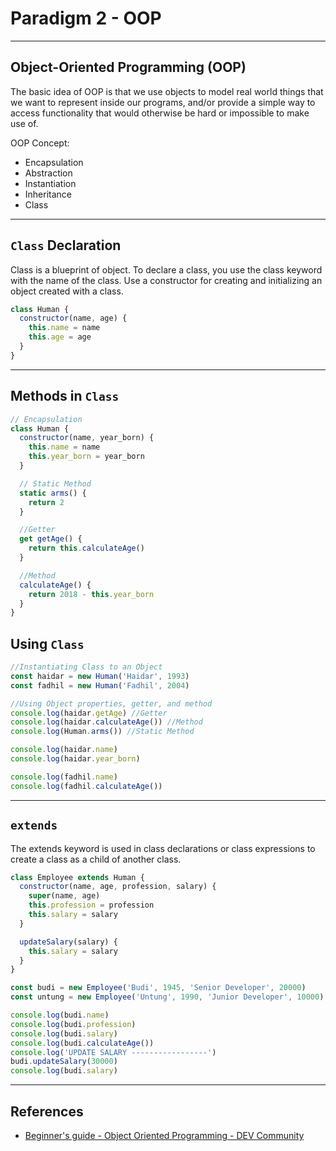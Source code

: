 # Paradigm 2 - OOP

---

## Object-Oriented Programming (OOP)

The basic idea of OOP is that we use objects to model real world things that we want to represent inside our programs, and/or provide a simple way to access functionality that would otherwise be hard or impossible to make use of.

OOP Concept:

- Encapsulation
- Abstraction
- Instantiation
- Inheritance
- Class

---

## `Class` Declaration

Class is a blueprint of object. To declare a class, you use the class keyword with the name of the class. Use a constructor for creating and initializing an object created with a class.

```js
class Human {
  constructor(name, age) {
    this.name = name
    this.age = age
  }
}
```

---

## Methods in `Class`

```js
// Encapsulation
class Human {
  constructor(name, year_born) {
    this.name = name
    this.year_born = year_born
  }

  // Static Method
  static arms() {
    return 2
  }

  //Getter
  get getAge() {
    return this.calculateAge()
  }

  //Method
  calculateAge() {
    return 2018 - this.year_born
  }
}
```

## Using `Class`

```js
//Instantiating Class to an Object
const haidar = new Human('Haidar', 1993)
const fadhil = new Human('Fadhil', 2004)

//Using Object properties, getter, and method
console.log(haidar.getAge) //Getter
console.log(haidar.calculateAge()) //Method
console.log(Human.arms()) //Static Method

console.log(haidar.name)
console.log(haidar.year_born)

console.log(fadhil.name)
console.log(fadhil.calculateAge())
```

---

## `extends`

The extends keyword is used in class declarations or class expressions to create a class as a child of another class.

```js
class Employee extends Human {
  constructor(name, age, profession, salary) {
    super(name, age)
    this.profession = profession
    this.salary = salary
  }

  updateSalary(salary) {
    this.salary = salary
  }
}

const budi = new Employee('Budi', 1945, 'Senior Developer', 20000)
const untung = new Employee('Untung', 1990, 'Junior Developer', 10000)

console.log(budi.name)
console.log(budi.profession)
console.log(budi.salary)
console.log(budi.calculateAge())
console.log('UPDATE SALARY -----------------')
budi.updateSalary(30000)
console.log(budi.salary)
```

---

## References

- [Beginner's guide - Object Oriented Programming - DEV Community](https://dev.to/charanrajgolla/beginners-guide---object-oriented-programming)
